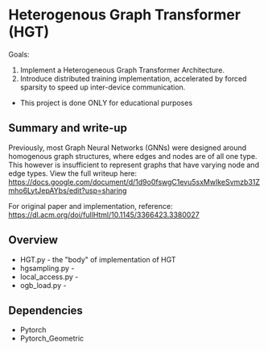 # Heterogenous Graph Transformer (HGT)

Goals: 
1. Implement a Heterogeneous Graph Transformer Architecture.
2. Introduce distributed training implementation, accelerated by forced sparsity to speed up inter-device communication. 

- This project is done ONLY for educational purposes

## Summary and write-up
Previously, most Graph Neural Networks (GNNs) were designed around homogenous graph structures, where edges and nodes are of all one type. This however is insufficient to represent graphs that have varying node and edge types. 
View the full writeup here: https://docs.google.com/document/d/1d9o0fswgC1evu5sxMwIkeSvmzb31Zmho6LytJepAYbs/edit?usp=sharing

For original paper and implementation, reference: https://dl.acm.org/doi/fullHtml/10.1145/3366423.3380027

## Overview
- HGT.py - the "body" of implementation of HGT
- hgsampling.py - 
- local_access.py - 
- ogb_load.py - 

## Dependencies
- Pytorch
- Pytorch_Geometric